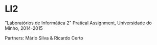# LI2
"Laboratórios de Informática 2" Pratical Assignment, Universidade do Minho, 2014-2015

Partners: Mário Silva & Ricardo Certo

